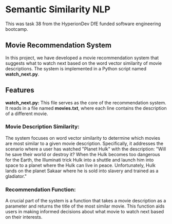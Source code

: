 # Semantic Similarity NLP

This was task 38 from the HyperionDev DfE funded software engineering bootcamp.

<h2>Movie Recommendation System</h2>
In this project, we have developed a movie recommendation system that suggests what to watch next based on the word vector similarity of movie descriptions. The system is implemented in a Python script named <b>watch_next.py</b>.

<h2>Features</h2>
<b>watch_next.py:</b> This file serves as the core of the recommendation system. It reads in a file named <b>movies.txt</b>, where each line contains the description of a different movie.

<h3>Movie Description Similarity:</h3> The system focuses on word vector similarity to determine which movies are most similar to a given movie description. Specifically, it addresses the scenario where a user has watched "Planet Hulk" with the description: "Will he save their world or destroy it? When the Hulk becomes too dangerous for the Earth, the Illuminati trick Hulk into a shuttle and launch him into space to a planet where the Hulk can live in peace. Unfortunately, Hulk lands on the planet Sakaar where he is sold into slavery and trained as a gladiator."

<h3>Recommendation Function:</h3> A crucial part of the system is a function that takes a movie description as a parameter and returns the title of the most similar movie. This function aids users in making informed decisions about what movie to watch next based on their interests.
